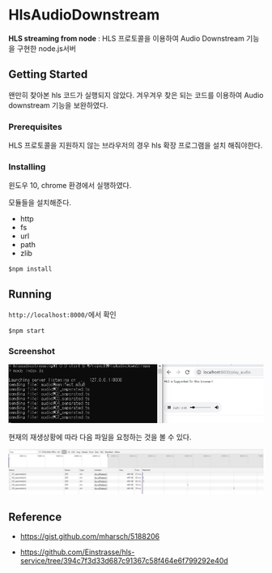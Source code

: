 # HlsAudioDownstream

**HLS streaming from node** : HLS 프로토콜을 이용하여 Audio Downstream 기능을 구현한 node.js서버

## Getting Started

왠만히 찾아본 hls 코드가 실행되지 않았다. 겨우겨우 찾은 되는 코드를 이용하여 Audio downstream 기능을 보완하였다.

### Prerequisites

HLS 프로토콜을 지원하지 않는 브라우저의 경우 hls 확장 프로그램을 설치 해줘야한다.

### Installing

윈도우 10, chrome 환경에서 실행하였다.

모듈들을 설치해준다.

* http
* fs
* url
* path
* zlib

```shell
$npm install
```

## Running

`http://localhost:8000/`에서 확인

```shell
$npm start
```

### Screenshot

<img src='./resource/demo.jpg' />

현재의 재생상황에 따라 다음 파일을 요청하는 것을 볼 수 있다.

<img src="./resource/network.jpg"/>

## Reference

* <https://gist.github.com/mharsch/5188206>

* <https://github.com/Einstrasse/hls-service/tree/394c7f3d33d687c91367c58f464e6f799292e40d>
